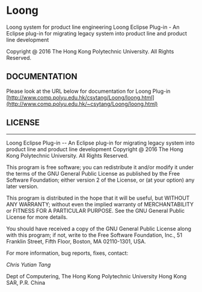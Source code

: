 # Loong
Loong system for product line engineering
Loong Eclipse Plug-in - An Eclipse plug-in for migrating legacy system into product line and product line development

Copyright @ 2016 The Hong Kong Polytechnic University. All Rights Reserved.

## DOCUMENTATION

Please look at the URL below for documentation for Loong Plug-in
[http://www.comp.polyu.edu.hk/csytang/Loong/loong.html](http://www.comp.polyu.edu.hk/~csytang/Loong/loong.html)

## LICENSE

---- 

Loong Eclipse Plug-in -- An Eclipse plug-in for migrating legacy system into product line and product line development
Copyright @ 2016 The Hong Kong Polytechnic University. All Rights Reserved.

This program is free software; you can redistribute it and/or modify it under the terms of the GNU General Public License as published by the Free Software Foundation; either version 2 of the License, or (at your option) any later version.

This program is distributed in the hope that it will be useful, but WITHOUT ANY WARRANTY; without even the implied warranty of MERCHANTABILITY or FITNESS FOR A PARTICULAR PURPOSE.  See the GNU General Public License for more details.

You should have received a copy of the GNU General Public License along with this program; if not, write to the Free Software Foundation, Inc., 51 Franklin Street, Fifth Floor, Boston, MA  02110-1301, USA.

 For more information, bug reports, fixes, contact:

_Chris Yutian Tang_

Dept of Computering, The Hong Kong Polytechnic University
Hong Kong SAR, P.R. China

